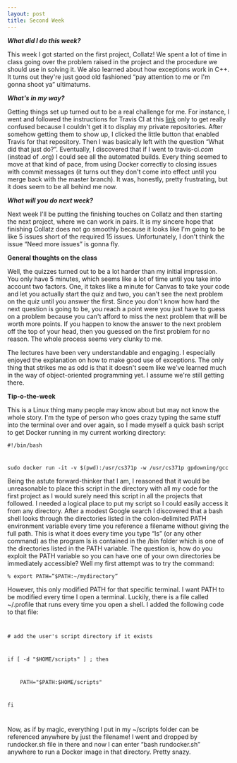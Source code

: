 ```yaml
---
layout: post
title: Second Week
---
```

<p><b><i>What did I do this week?</i></b></p>
<p>This week I got started on the first project, Collatz! We spent a lot of time in class going over the problem raised in the project and the procedure we should use in solving it. We also learned about how exceptions work in C++. It turns out they're just good old fashioned “pay attention to me or I'm gonna shoot ya” ultimatums.</p>
<p><b><i>What's in my way?</i></b></p>
<p>Getting things set up turned out to be a real challenge for me. For instance, I went and followed the instructions for Travis CI at this <a href=”https://travis-ci.org/getting_started”>link</a> only to get really confused because I couldn't get it to display my private repositories. After somehow getting them to show up, I clicked the little button that enabled Travis for that repository. Then I was basically left with the question “What did that just do?”. Eventually, I discovered that if I went to travis-ci.<i>com</i> (instead of .org) I could see all the automated builds. Every thing seemed to move at that kind of pace, from using Docker correctly to closing issues with commit messages (it turns out they don't come into effect until you merge back with the master branch). It was, honestly, pretty frustrating, but it does seem to be all behind me now.</p>
<p><b><i>What will you do next week?</i></b></p>
<p>Next week I'll be putting the finishing touches on Collatz and then starting the next project, where we can work in pairs. It is my sincere hope that finishing Collatz does not go smoothly because it looks like I'm going to be like 5 issues short of the required 15 issues. Unfortunately, I don't think the issue “Need more issues” is gonna fly.</p>
<p><b>General thoughts on the class</b></p>
<p>Well, the quizzes turned out to be a lot harder than my initial impression. You only have 5 minutes, which seems like a lot of time until you take into account two factors. One, it takes like a minute for Canvas to take your code and let you actually start the quiz and two, you can't see the next problem on the quiz until you answer the first. Since you don't know how hard the next question is going to be, you reach a point were you just have to guess on a problem because you can't afford to miss the next problem that will be worth more points. If you happen to know the answer to the next problem off the top of your head, then you guessed on the first problem for no reason. The whole process seems very clunky to me.</p>
<p>The lectures have been very understandable and engaging. I especially enjoyed the explanation on how to make good use of exceptions. The only thing that strikes me as odd is that it doesn't seem like we've learned much in the way of object-oriented programming yet. I assume we're still getting there.</p>
<p><b>Tip-o-the-week</b><p>
<p>This is a Linux thing many people may know about but may not know the whole story. I'm the type of person who goes crazy typing the same stuff into the terminal over and over again, so I made myself a quick bash script to get Docker running in my current working directory:</p>
<code><p>#!/bin/bash</p>
<p>sudo docker run -it -v $(pwd):/usr/cs371p -w /usr/cs371p gpdowning/gcc</p></code>
<p>Being the astute forward-thinker that I am, I reasoned that it would be unreasonable to place this script in the directory with all my code for the first project as I would surely need this script in all the projects that followed. I needed a logical place to put my script so I could easily access it from any directory. After a modest Google search I discovered that a bash shell looks through the directories listed in the colon-delimited PATH environment variable every time you reference a filename without giving the full path. This is what it does every time you type “ls” (or any other command) as the program ls is contained in the /bin folder which is one of the directories listed in the PATH variable. The question is, how do you exploit the PATH variable so you can have one of your own directories be immediately accessible? Well my first attempt was to try the command:</p>
<code><p>% export PATH=”$PATH:~/mydirectory”</p></code>
<p>However, this only modified PATH for that specific terminal. I want PATH to be modified every time I open a terminal. Luckily, there is a file called ~/.profile that runs every time you open a shell. I added the following code to that file:</p>
<code>
<p># add the user's script directory if it exists</p>
<p>if [ -d "$HOME/scripts" ] ; then</p>
<p>    PATH="$PATH:$HOME/scripts"</p>
<p>fi</p> </code>
<p>Now, as if by magic, everything I put in my ~/scripts folder can be referenced anywhere by just the filename! I went and dropped by rundocker.sh file in there and now I can enter “bash rundocker.sh” anywhere to run a Docker image in that directory. Pretty snazy.</p>
